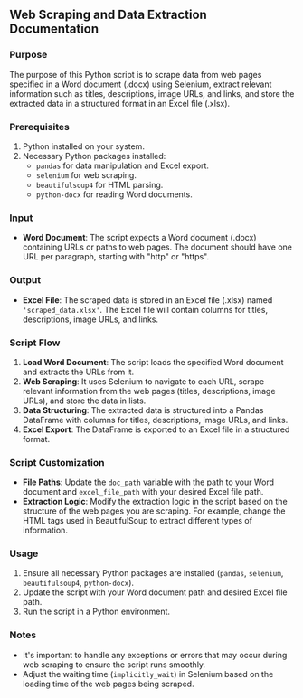 
## Web Scraping and Data Extraction Documentation

### Purpose
The purpose of this Python script is to scrape data from web pages specified in a Word document (.docx) using Selenium, extract relevant information such as titles, descriptions, image URLs, and links, and store the extracted data in a structured format in an Excel file (.xlsx).

### Prerequisites
1. Python installed on your system.
2. Necessary Python packages installed:
   - `pandas` for data manipulation and Excel export.
   - `selenium` for web scraping.
   - `beautifulsoup4` for HTML parsing.
   - `python-docx` for reading Word documents.

### Input
- **Word Document**: The script expects a Word document (.docx) containing URLs or paths to web pages. The document should have one URL per paragraph, starting with "http" or "https".

### Output
- **Excel File**: The scraped data is stored in an Excel file (.xlsx) named `'scraped_data.xlsx'`. The Excel file will contain columns for titles, descriptions, image URLs, and links.

### Script Flow
1. **Load Word Document**: The script loads the specified Word document and extracts the URLs from it.
2. **Web Scraping**: It uses Selenium to navigate to each URL, scrape relevant information from the web pages (titles, descriptions, image URLs), and store the data in lists.
3. **Data Structuring**: The extracted data is structured into a Pandas DataFrame with columns for titles, descriptions, image URLs, and links.
4. **Excel Export**: The DataFrame is exported to an Excel file in a structured format.

### Script Customization
- **File Paths**: Update the `doc_path` variable with the path to your Word document and `excel_file_path` with your desired Excel file path.
- **Extraction Logic**: Modify the extraction logic in the script based on the structure of the web pages you are scraping. For example, change the HTML tags used in BeautifulSoup to extract different types of information.

### Usage
1. Ensure all necessary Python packages are installed (`pandas`, `selenium`, `beautifulsoup4`, `python-docx`).
2. Update the script with your Word document path and desired Excel file path.
3. Run the script in a Python environment.

### Notes
- It's important to handle any exceptions or errors that may occur during web scraping to ensure the script runs smoothly.
- Adjust the waiting time (`implicitly_wait`) in Selenium based on the loading time of the web pages being scraped.

